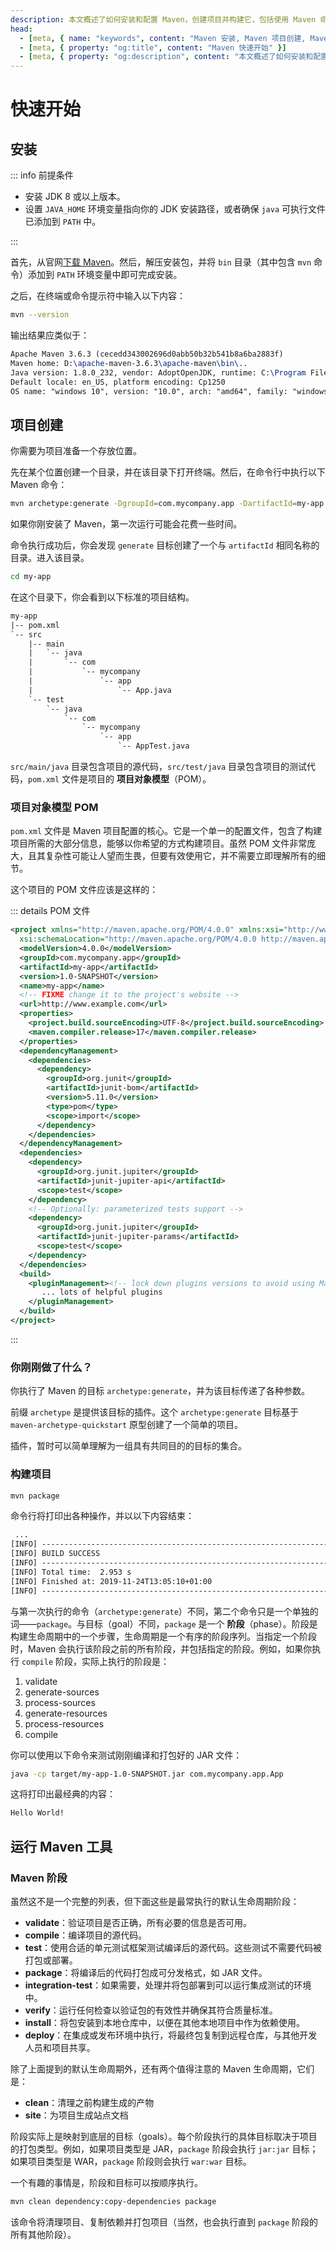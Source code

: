 ```yaml
---
description: 本文概述了如何安装和配置 Maven，创建项目并构建它，包括使用 Maven 命令行工具执行不同的目标和阶段，最终生成可分发的 JAR 文件。
head:
  - [meta, { name: "keywords", content: "Maven 安装, Maven 项目创建, Maven 项目构建" }]
  - [meta, { property: "og:title", content: "Maven 快速开始" }]
  - [meta, { property: "og:description", content: "本文概述了如何安装和配置 Maven，创建项目并构建它，包括使用 Maven 命令行工具执行不同的目标和阶段，最终生成可分发的 JAR 文件。" }]
---
```


# 快速开始

## 安装

::: info 前提条件

- 安装 JDK 8 或以上版本。
- 设置 `JAVA_HOME` 环境变量指向你的 JDK 安装路径，或者确保 `java` 可执行文件已添加到 `PATH` 中。

:::

首先，从官网[下载 Maven](https://maven.apache.org/download.html)。然后，解压安装包，并将 `bin` 目录（其中包含 `mvn` 命令）添加到 `PATH` 环境变量中即可完成安装。

之后，在终端或命令提示符中输入以下内容：

```sh
mvn --version
```

输出结果应类似于：

```tex
Apache Maven 3.6.3 (cecedd343002696d0abb50b32b541b8a6ba2883f)
Maven home: D:\apache-maven-3.6.3\apache-maven\bin\..
Java version: 1.8.0_232, vendor: AdoptOpenJDK, runtime: C:\Program Files\AdoptOpenJDK\jdk-8.0.232.09-hotspot\jre
Default locale: en_US, platform encoding: Cp1250
OS name: "windows 10", version: "10.0", arch: "amd64", family: "windows"
```

## 项目创建

你需要为项目准备一个存放位置。

先在某个位置创建一个目录，并在该目录下打开终端。然后，在命令行中执行以下 Maven 命令：

```sh
mvn archetype:generate -DgroupId=com.mycompany.app -DartifactId=my-app -DarchetypeArtifactId=maven-archetype-quickstart -DarchetypeVersion=1.5 -DinteractiveMode=false
```

如果你刚安装了 Maven，第一次运行可能会花费一些时间。

命令执行成功后，你会发现 `generate` 目标创建了一个与 `artifactId` 相同名称的目录。进入该目录。

```sh
cd my-app
```

在这个目录下，你会看到以下标准的项目结构。

```tex
my-app
|-- pom.xml
`-- src
    |-- main
    |   `-- java
    |       `-- com
    |           `-- mycompany
    |               `-- app
    |                   `-- App.java
    `-- test
        `-- java
            `-- com
                `-- mycompany
                    `-- app
                        `-- AppTest.java
```

`src/main/java` 目录包含项目的源代码，`src/test/java` 目录包含项目的测试代码，`pom.xml` 文件是项目的 **项目对象模型**（POM）。

### 项目对象模型 POM

`pom.xml` 文件是 Maven 项目配置的核心。它是一个单一的配置文件，包含了构建项目所需的大部分信息，能够以你希望的方式构建项目。虽然 POM 文件非常庞大，且其复杂性可能让人望而生畏，但要有效使用它，并不需要立即理解所有的细节。

这个项目的 POM 文件应该是这样的：

::: details POM 文件
```xml
<project xmlns="http://maven.apache.org/POM/4.0.0" xmlns:xsi="http://www.w3.org/2001/XMLSchema-instance"
  xsi:schemaLocation="http://maven.apache.org/POM/4.0.0 http://maven.apache.org/xsd/maven-4.0.0.xsd">
  <modelVersion>4.0.0</modelVersion>
  <groupId>com.mycompany.app</groupId>
  <artifactId>my-app</artifactId>
  <version>1.0-SNAPSHOT</version>
  <name>my-app</name>
  <!-- FIXME change it to the project's website -->
  <url>http://www.example.com</url>
  <properties>
    <project.build.sourceEncoding>UTF-8</project.build.sourceEncoding>
    <maven.compiler.release>17</maven.compiler.release>
  </properties>
  <dependencyManagement>
    <dependencies>
      <dependency>
        <groupId>org.junit</groupId>
        <artifactId>junit-bom</artifactId>
        <version>5.11.0</version>
        <type>pom</type>
        <scope>import</scope>
      </dependency>
    </dependencies>
  </dependencyManagement>
  <dependencies>
    <dependency>
      <groupId>org.junit.jupiter</groupId>
      <artifactId>junit-jupiter-api</artifactId>
      <scope>test</scope>
    </dependency>
    <!-- Optionally: parameterized tests support -->
    <dependency>
      <groupId>org.junit.jupiter</groupId>
      <artifactId>junit-jupiter-params</artifactId>
      <scope>test</scope>
    </dependency>
  </dependencies>
  <build>
    <pluginManagement><!-- lock down plugins versions to avoid using Maven defaults (may be moved to parent pom) -->
       ... lots of helpful plugins
    </pluginManagement>
  </build>
</project>
```
:::

### 你刚刚做了什么？

你执行了 Maven 的目标 `archetype:generate`，并为该目标传递了各种参数。

前缀 `archetype` 是提供该目标的插件。这个 `archetype:generate` 目标基于 `maven-archetype-quickstart` 原型创建了一个简单的项目。

插件，暂时可以简单理解为一组具有共同目的的目标的集合。

### 构建项目

```sh
mvn package
```

命令行将打印出各种操作，并以以下内容结束：

```txt
 ...
[INFO] ------------------------------------------------------------------------
[INFO] BUILD SUCCESS
[INFO] ------------------------------------------------------------------------
[INFO] Total time:  2.953 s
[INFO] Finished at: 2019-11-24T13:05:10+01:00
[INFO] ------------------------------------------------------------------------
```

与第一次执行的命令（`archetype:generate`）不同，第二个命令只是一个单独的词——`package`。与目标（goal）不同，`package` 是一个 **阶段**（phase）。阶段是构建生命周期中的一个步骤，生命周期是一个有序的阶段序列。当指定一个阶段时，Maven 会执行该阶段之前的所有阶段，并包括指定的阶段。例如，如果你执行 `compile` 阶段，实际上执行的阶段是：

1. validate
2. generate-sources
3. process-sources
4. generate-resources
5. process-resources
6. compile

你可以使用以下命令来测试刚刚编译和打包好的 JAR 文件：

```sh
java -cp target/my-app-1.0-SNAPSHOT.jar com.mycompany.app.App
```

这将打印出最经典的内容：

```txt
Hello World!
```

## 运行 Maven 工具

### Maven 阶段

虽然这不是一个完整的列表，但下面这些是最常执行的默认生命周期阶段：

- **validate**：验证项目是否正确，所有必要的信息是否可用。
- **compile**：编译项目的源代码。
- **test**：使用合适的单元测试框架测试编译后的源代码。这些测试不需要代码被打包或部署。
- **package**：将编译后的代码打包成可分发格式，如 JAR 文件。
- **integration-test**：如果需要，处理并将包部署到可以运行集成测试的环境中。
- **verify**：运行任何检查以验证包的有效性并确保其符合质量标准。
- **install**：将包安装到本地仓库中，以便在其他本地项目中作为依赖使用。
- **deploy**：在集成或发布环境中执行，将最终包复制到远程仓库，与其他开发人员和项目共享。

除了上面提到的默认生命周期外，还有两个值得注意的 Maven 生命周期，它们是：

- **clean**：清理之前构建生成的产物
- **site**：为项目生成站点文档

阶段实际上是映射到底层的目标（goals）。每个阶段执行的具体目标取决于项目的打包类型。例如，如果项目类型是 JAR，`package` 阶段会执行 `jar:jar` 目标；如果项目类型是 WAR，`package` 阶段则会执行 `war:war` 目标。	

一个有趣的事情是，阶段和目标可以按顺序执行。

```sh
mvn clean dependency:copy-dependencies package
```

该命令将清理项目、复制依赖并打包项目（当然，也会执行直到 `package` 阶段的所有其他阶段）。
